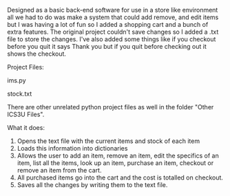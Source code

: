 Designed as a basic back-end software for use in a store like environment all we had to do was make a system that could add remove, and edit items but I was having a lot of fun so I added a shopping cart and a bunch of extra features. The original project couldn't save changes so I added a .txt file to store the changes. I've also added some things like if you checkout before you quit it says Thank you but if you quit before checking out it shows the checkout.

Project Files:

ims.py 

stock.txt

There are other unrelated python project files as well in the folder "Other ICS3U Files".




What it does:
1. Opens the text file with the current items and stock of each item
2. Loads this information into dictionaries
3. Allows the user to add an item, remove an item, edit the specifics of an item, list all the items, look up an item, purchase an item, checkout or remove an item from the cart.
4. All purchased items go into the cart and the cost is totalled on checkout.
5. Saves all the changes by writing them to the text file.
